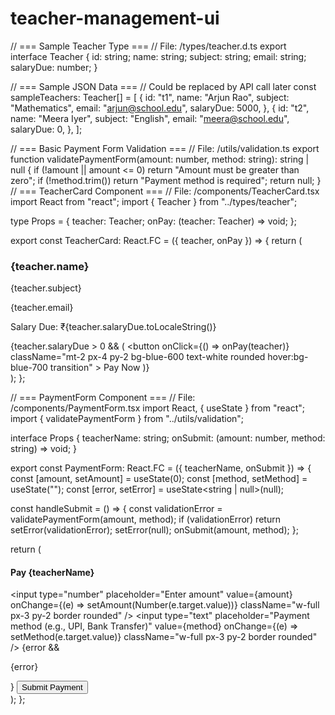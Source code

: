 # teacher-management-ui
// === Sample Teacher Type ===
// File: /types/teacher.d.ts
export interface Teacher {
  id: string;
  name: string;
  subject: string;
  email: string;
  salaryDue: number;
}

// === Sample JSON Data ===
// Could be replaced by API call later
const sampleTeachers: Teacher[] = [
  {
    id: "t1",
    name: "Arjun Rao",
    subject: "Mathematics",
    email: "arjun@school.edu",
    salaryDue: 5000,
  },
  {
    id: "t2",
    name: "Meera Iyer",
    subject: "English",
    email: "meera@school.edu",
    salaryDue: 0,
  },
];

// === Basic Payment Form Validation ===
// File: /utils/validation.ts
export function validatePaymentForm(amount: number, method: string): string | null {
  if (!amount || amount <= 0) return "Amount must be greater than zero";
  if (!method.trim()) return "Payment method is required";
  return null;
  }
  // === TeacherCard Component ===
// File: /components/TeacherCard.tsx
import React from "react";
import { Teacher } from "../types/teacher";

type Props = {
  teacher: Teacher;
  onPay: (teacher: Teacher) => void;
};

export const TeacherCard: React.FC<Props> = ({ teacher, onPay }) => {
  return (
    <div className="bg-white rounded-lg shadow p-4 space-y-2 hover:shadow-md transition-all">
      <h3 className="text-lg font-semibold">{teacher.name}</h3>
      <p className="text-sm text-gray-600">{teacher.subject}</p>
      <p className="text-sm text-gray-500">{teacher.email}</p>
      <p className="text-sm font-medium">
        Salary Due: ₹{teacher.salaryDue.toLocaleString()}
      </p>
      {teacher.salaryDue > 0 && (
        <button
          onClick={() => onPay(teacher)}
          className="mt-2 px-4 py-2 bg-blue-600 text-white rounded hover:bg-blue-700 transition"
        >
          Pay Now
        </button>
      )}
    </div>
  );
};

// === PaymentForm Component ===
// File: /components/PaymentForm.tsx
import React, { useState } from "react";
import { validatePaymentForm } from "../utils/validation";

interface Props {
  teacherName: string;
  onSubmit: (amount: number, method: string) => void;
}

export const PaymentForm: React.FC<Props> = ({ teacherName, onSubmit }) => {
  const [amount, setAmount] = useState(0);
  const [method, setMethod] = useState("");
  const [error, setError] = useState<string | null>(null);

  const handleSubmit = () => {
    const validationError = validatePaymentForm(amount, method);
    if (validationError) return setError(validationError);
    setError(null);
    onSubmit(amount, method);
  };

  return (
    <div className="p-4 bg-gray-100 rounded-lg space-y-4">
      <h4 className="text-md font-semibold">Pay {teacherName}</h4>
      <input
        type="number"
        placeholder="Enter amount"
        value={amount}
        onChange={(e) => setAmount(Number(e.target.value))}
        className="w-full px-3 py-2 border rounded"
      />
      <input
        type="text"
        placeholder="Payment method (e.g., UPI, Bank Transfer)"
        value={method}
        onChange={(e) => setMethod(e.target.value)}
        className="w-full px-3 py-2 border rounded"
      />
      {error && <p className="text-red-500 text-sm">{error}</p>}
      <button
        onClick={handleSubmit}
        className="w-full bg-green-600 text-white px-3 py-2 rounded hover:bg-green-700"
      >
        Submit Payment
      </button>
    </div>
  );
};

